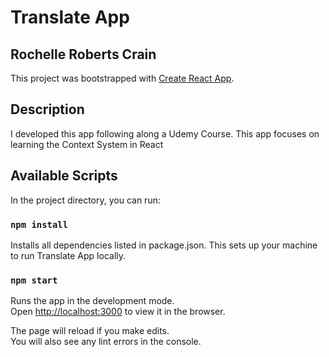 # Translate App

## Rochelle Roberts Crain

This project was bootstrapped with [Create React App](https://github.com/facebook/create-react-app).

## Description
I developed this app following along a Udemy Course. This app focuses on learning the Context System in React

## Available Scripts

In the project directory, you can run:

### `npm install`

Installs all dependencies listed in package.json. This sets up your machine to run Translate App locally.

### `npm start`

Runs the app in the development mode.<br>
Open [http://localhost:3000](http://localhost:3000) to view it in the browser.

The page will reload if you make edits.<br>
You will also see any lint errors in the console.
